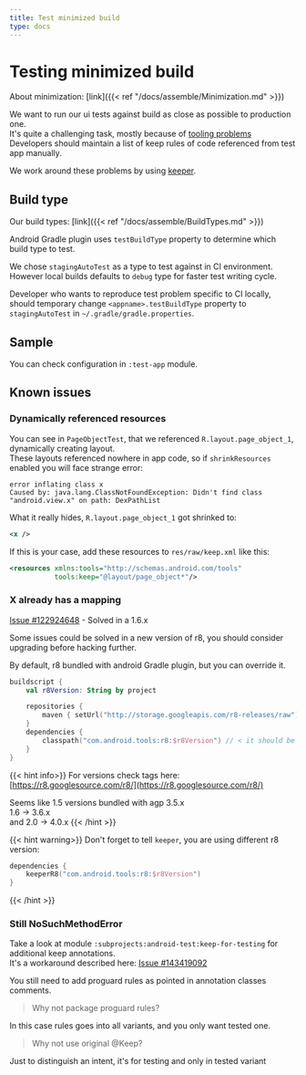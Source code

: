 ```yaml
---
title: Test minimized build
type: docs
---
```


# Testing minimized build

About minimization: [link]({{< ref "/docs/assemble/Minimization.md" >}})

We want to run our ui tests against build as close as possible to production one.\
It's quite a challenging task, mostly because of [tooling problems](https://issuetracker.google.com/issues/126429384)\
Developers should maintain a list of keep rules of code referenced from test app manually.

We work around these problems by using [keeper](https://slackhq.github.io/keeper/).

## Build type

Our build types: [link]({{< ref "/docs/assemble/BuildTypes.md" >}})

Android Gradle plugin uses `testBuildType` property to determine which build type to test.

We chose `stagingAutoTest` as a type to test against in CI environment.\
However local builds defaults to `debug` type for faster test writing cycle.

Developer who wants to reproduce test problem specific to CI locally, should temporary change `<appname>.testBuildType` property
to `stagingAutoTest` in `~/.gradle/gradle.properties`.

## Sample

You can check configuration in `:test-app` module.

## Known issues

### Dynamically referenced resources

You can see in `PageObjectTest`, that we referenced `R.layout.page_object_1`, dynamically creating layout.\
These layouts referenced nowhere in app code, so if `shrinkResources` enabled you will face strange error:

```text
error inflating class x
Caused by: java.lang.ClassNotFoundException: Didn't find class "android.view.x" on path: DexPathList
```

What it really hides, `R.layout.page_object_1` got shrinked to:

```xml
<x />
```

If this is your case, add these resources to `res/raw/keep.xml` like this:

```xml
<resources xmlns:tools="http://schemas.android.com/tools"
           tools:keep="@layout/page_object*"/>
```

### X already has a mapping

[Issue #122924648](https://issuetracker.google.com/issues/122924648) - Solved in a 1.6.x

Some issues could be solved in a new version of r8, you should consider upgrading before hacking further.

By default, r8 bundled with android Gradle plugin, but you can override it.

```kotlin
buildscript {
    val r8Version: String by project

    repositories {
        maven { setUrl("http://storage.googleapis.com/r8-releases/raw") }
    }
    dependencies {
        classpath("com.android.tools:r8:$r8Version") // < it should be added before android Gradle plugin
    }
}
```

{{< hint info>}}
For versions check tags here: [https://r8.googlesource.com/r8/](https://r8.googlesource.com/r8/)

Seems like 1.5 versions bundled with agp 3.5.x\
1.6 -> 3.6.x\
and 2.0 -> 4.0.x
{{< /hint >}}

{{< hint warning>}}
Don't forget to tell `keeper`, you are using different r8 version:

```kotlin
dependencies {
    keeperR8("com.android.tools:r8:$r8Version")
}
```

{{< /hint >}}

### Still NoSuchMethodError 

Take a look at module `:subprojects:android-test:keep-for-testing` for additional keep annotations.\
It's a workaround described here: [Issue #143419092](https://issuetracker.google.com/issues/143419092#comment4)

You still need to add proguard rules as pointed in annotation classes comments.

> Why not package proguard rules?

In this case rules goes into all variants, and you only want tested one.

> Why not use original @Keep?

Just to distinguish an intent, it's for testing and only in tested variant
